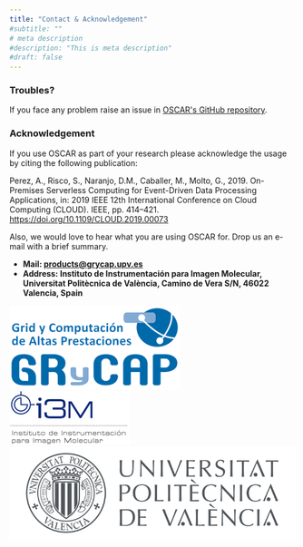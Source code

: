 ```yaml
---
title: "Contact & Acknowledgement"
#subtitle: ""
# meta description
#description: "This is meta description"
#draft: false
---
```



### Troubles?
If you face any problem raise an issue in [OSCAR's GitHub repository](https://github.com/grycap/oscar/issues).

### Acknowledgement
If you use OSCAR as part of your research please acknowledge the usage by citing the following publication:

Perez, A., Risco, S., Naranjo, D.M., Caballer, M., Molto, G., 2019. On-Premises Serverless Computing for Event-Driven Data Processing Applications, in: 2019 IEEE 12th International Conference on Cloud Computing (CLOUD). IEEE, pp. 414–421. https://doi.org/10.1109/CLOUD.2019.00073

Also, we would love to hear what you are using OSCAR for. Drop us an e-mail with a brief summary.

* **Mail: products@grycap.upv.es** 
* **Address: Instituto de Instrumentación para Imagen Molecular, Universitat Politècnica de València, Camino de Vera S/N, 46022 Valencia, Spain**

![GRyCAP-logo](images/logo-grycap.png)
![I3M-logo](images/logo-i3m.jpg)
![UPV-logo](images/marca_UPV_principal_color.svg)

